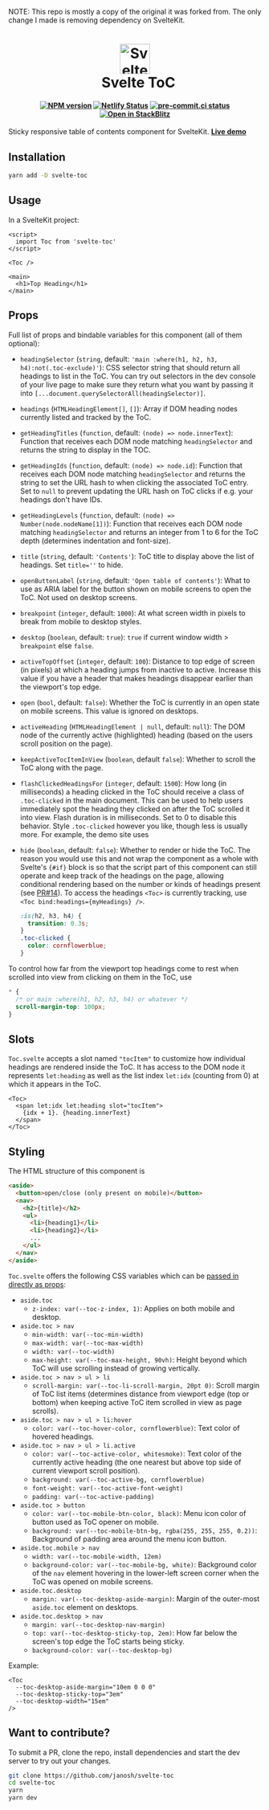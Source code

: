 NOTE: This repo is mostly a copy of the original it was forked from. The only change I made is removing dependency on SvelteKit.

<h1 align="center">
  <img src="https://raw.githubusercontent.com/janosh/svelte-toc/main/static/favicon.svg" alt="Svelte ToC" height=60>
  <br>&ensp;Svelte ToC
</h1>

<h4 align="center">

[![NPM version](https://img.shields.io/npm/v/svelte-toc?color=blue&logo=NPM)](https://npmjs.com/package/svelte-toc)
[![Netlify Status](https://api.netlify.com/api/v1/badges/0238699e-17a8-4423-85de-a5ca30baff0d/deploy-status)](https://app.netlify.com/sites/svelte-toc/deploys)
[![pre-commit.ci status](https://results.pre-commit.ci/badge/github/janosh/svelte-toc/main.svg)](https://results.pre-commit.ci/latest/github/janosh/svelte-toc/main)
[![Open in StackBlitz](https://img.shields.io/badge/Open%20in-StackBlitz-darkblue?logo=pytorchlightning)](https://stackblitz.com/github/janosh/svelte-toc)

</h4>

Sticky responsive table of contents component for SvelteKit. <strong class="hide-in-docs"><a href="https://svelte-toc.netlify.app">Live demo</a></strong>

## Installation

```sh
yarn add -D svelte-toc
```

## Usage

In a SvelteKit project:

```svelte
<script>
  import Toc from 'svelte-toc'
</script>

<Toc />

<main>
  <h1>Top Heading</h1>
</main>
```

## Props

Full list of props and bindable variables for this component (all of them optional):

- `headingSelector` (`string`, default: `'main :where(h1, h2, h3, h4):not(.toc-exclude)'`): CSS selector string that should return all headings to list in the ToC. You can try out selectors in the dev console of your live page to make sure they return what you want by passing it into `[...document.querySelectorAll(headingSelector)]`.
- `headings` (`HTMLHeadingElement[]`, `[]`): Array if DOM heading nodes currently listed and tracked by the ToC.
- `getHeadingTitles` (`function`, default: `(node) => node.innerText`): Function that receives each DOM node matching `headingSelector` and returns the string to display in the TOC.
- `getHeadingIds` (`function`, default: `(node) => node.id`): Function that receives each DOM node matching `headingSelector` and returns the string to set the URL hash to when clicking the associated ToC entry. Set to `null` to prevent updating the URL hash on ToC clicks if e.g. your headings don't have IDs.
- `getHeadingLevels` (`function`, default: `(node) => Number(node.nodeName[1])`): Function that receives each DOM node matching `headingSelector` and returns an integer from 1 to 6 for the ToC depth (determines indentation and font-size).
- `title` (`string`, default: `'Contents'`): ToC title to display above the list of headings. Set `title=''` to hide.
- `openButtonLabel` (`string`, default: `'Open table of contents'`): What to use as ARIA label for the button shown on mobile screens to open the ToC. Not used on desktop screens.
- `breakpoint` (`integer`, default: `1000`): At what screen width in pixels to break from mobile to desktop styles.
- `desktop` (`boolean`, default: `true`): `true` if current window width > `breakpoint` else `false`.
- `activeTopOffset` (`integer`, default: `100`): Distance to top edge of screen (in pixels) at which a heading jumps from inactive to active. Increase this value if you have a header that makes headings disappear earlier than the viewport's top edge.
- `open` (`bool`, default: `false`): Whether the ToC is currently in an open state on mobile screens. This value is ignored on desktops.
- `activeHeading` (`HTMLHeadingElement | null`, default: `null`): The DOM node of the currently active (highlighted) heading (based on the users scroll position on the page).
- `keepActiveTocItemInView` (`boolean`, default `false`): Whether to scroll the ToC along with the page.
- `flashClickedHeadingsFor` (`integer`, default: `1500`): How long (in milliseconds) a heading clicked in the ToC should receive a class of `.toc-clicked` in the main document. This can be used to help users immediately spot the heading they clicked on after the ToC scrolled it into view. Flash duration is in milliseconds. Set to 0 to disable this behavior. Style `.toc-clicked` however you like, though less is usually more. For example, the demo site uses
- `hide` (`boolean`, default: `false`): Whether to render or hide the ToC. The reason you would use this and not wrap the component as a whole with Svelte's `{#if}` block is so that the script part of this component can still operate and keep track of the headings on the page, allowing conditional rendering based on the number or kinds of headings present (see [PR#14](https://github.com/janosh/svelte-toc/pull/14)). To access the headings `<Toc>` is currently tracking, use `<Toc bind:headings={myHeadings} />`.

  ```css
  :is(h2, h3, h4) {
    transition: 0.3s;
  }
  .toc-clicked {
    color: cornflowerblue;
  }
  ```

To control how far from the viewport top headings come to rest when scrolled into view from clicking on them in the ToC, use

```css
* {
  /* or main :where(h1, h2, h3, h4) or whatever */
  scroll-margin-top: 100px;
}
```

## Slots

`Toc.svelte` accepts a slot named `"tocItem"` to customize how individual headings are rendered inside the ToC. It has access to the DOM node it represents `let:heading` as well as the list index `let:idx` (counting from 0) at which it appears in the ToC.

```svelte
<Toc>
  <span let:idx let:heading slot="tocItem">
    {idx + 1}. {heading.innerText}
  </span>
</Toc>
```

## Styling

The HTML structure of this component is

```html
<aside>
  <button>open/close (only present on mobile)</button>
  <nav>
    <h2>{title}</h2>
    <ul>
      <li>{heading1}</li>
      <li>{heading2}</li>
      ...
    </ul>
  </nav>
</aside>
```

`Toc.svelte` offers the following CSS variables which can be [passed in directly as props](https://github.com/sveltejs/rfcs/pull/13):

- `aside.toc`
  - `z-index: var(--toc-z-index, 1)`: Applies on both mobile and desktop.
- `aside.toc > nav`
  - `min-width: var(--toc-min-width)`
  - `max-width: var(--toc-max-width)`
  - `width: var(--toc-width)`
  - `max-height: var(--toc-max-height, 90vh)`: Height beyond which ToC will use scrolling instead of growing vertically.
- `aside.toc > nav > ul > li`
  - `scroll-margin: var(--toc-li-scroll-margin, 20pt 0)`: Scroll margin of ToC list items (determines distance from viewport edge (top or bottom) when keeping active ToC item scrolled in view as page scrolls).
- `aside.toc > nav > ul > li:hover`
  - `color: var(--toc-hover-color, cornflowerblue)`: Text color of hovered headings.
- `aside.toc > nav > ul > li.active`
  - `color: var(--toc-active-color, whitesmoke)`: Text color of the currently active heading (the one nearest but above top side of current viewport scroll position).
  - `background: var(--toc-active-bg, cornflowerblue)`
  - `font-weight: var(--toc-active-font-weight)`
  - `padding: var(--toc-active-padding)`
- `aside.toc > button`
  - `color: var(--toc-mobile-btn-color, black)`: Menu icon color of button used as ToC opener on mobile.
  - `background: var(--toc-mobile-btn-bg, rgba(255, 255, 255, 0.2))`: Background of padding area around the menu icon button.
- `aside.toc.mobile > nav`
  - `width: var(--toc-mobile-width, 12em)`
  - `background-color: var(--toc-mobile-bg, white)`: Background color of the `nav` element hovering in the lower-left screen corner when the ToC was opened on mobile screens.
- `aside.toc.desktop`
  - `margin: var(--toc-desktop-aside-margin)`: Margin of the outer-most `aside.toc` element on desktops.
- `aside.toc.desktop > nav`
  - `margin: var(--toc-desktop-nav-margin)`
  - `top: var(--toc-desktop-sticky-top, 2em)`: How far below the screen's top edge the ToC starts being sticky.
  - `background-color: var(--toc-desktop-bg)`

Example:

```svelte
<Toc
  --toc-desktop-aside-margin="10em 0 0 0"
  --toc-desktop-sticky-top="3em"
  --toc-desktop-width="15em"
/>
```

## Want to contribute?

To submit a PR, clone the repo, install dependencies and start the dev server to try out your changes.

```sh
git clone https://github.com/janosh/svelte-toc
cd svelte-toc
yarn
yarn dev
```
